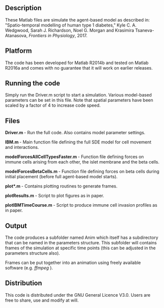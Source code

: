 ## Description

These Matlab files are simulate the agent-based model as described in:
"Spatio-temporal modelling of human type 1 diabetes," Kyle C. A.
Wedgwood, Sarah J. Richardson, Noel G. Morgan and Krasimira
Tsaneva-Atanasova, <i> Frontiers in Physiology</i>, 2017.

## Platform
The code has been developed for Matlab R2014b and tested on Matlab
R2016a and comes with no guarantee that it will work on earlier
releases.

## Running the code
Simply run the Driver.m script to start a simulation. Various
model-based parameters can be set in this file. Note that spatial
parameters have been scaled by a factor of 4 to increase code speed.

## Files
<b> Driver.m </b> - Run the full code. Also contains model parameter settings.

<b> IBM.m </b>    - Main function file defining the full SDE model for cell
movement and interactions.

<b> modelForcesAllCellTypesFaster.m </b> - Function file defining forces on
immune cells arising from each other, the islet membrane and the beta
cells.

<b> modelForcesBetaCells.m </b> - Function file defining forces on beta cells
during initial placement (before full agent-based model starts).

<b> plot*.m </b> - Contains plotting routines to generate frames.

<b> plotResults.m </b> - Script to plot figures as in paper.

<b> plotIBMTimeCourse.m </b> - Script to produce immune cell invasion profiles as in
paper.

## Output
The code produces a subfolder named Anim which itself has a subdirectory
that can be named in the parameters structure. This subfolder will
contains frames of the simulation at specific time points (this can be
adjusted in the parameters structure also).

Frames can be put together into an animation using freely available
software (e.g. <i> ffmpeg </i>).

## Distribution
This code is distributed under the GNU General Licence V3.0. Users are
free to share, use and modify at will.
